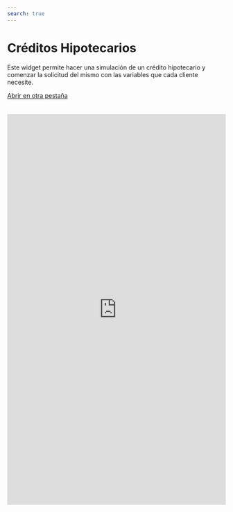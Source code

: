 ```yaml
---
search: true
---
```


# Créditos Hipotecarios

Este widget permite hacer una simulación de un crédito hipotecario y comenzar la solicitud del mismo con las variables que cada cliente necesite.

[Abrir en otra pestaña](https://widgets-es.modyo.com/personas/retail-mortgage-loan)
<iframe id="widgetFrame" src="https://widgets-es.modyo.com/personas/retail-mortgage-loan" width="100%"  frameBorder="0" style="min-height:900px;overflow:auto;margin-top:20px;"/>

| Funcionalidad | Descripción |
|-----|-----|
| Monto del Crédito | Permite ingresar el monto en UF del crédito que el cliente quiere simular. |
| Pie | Permite ingresar el monto en UF del pie que incluirá en la solicitud. |
| Tipo de vivienda | Permite escoger el tipo de inmueble que desea adquirir con el crédito. |
| Plazo en Años | Permite elegir la cantidad de años durante los cuales se realizará el pago del crédito. |
| Meses de gracia	 | Permite seleccionar la cantidad de meses de gracia que el cliente desea agregar en su simulación. |
| Seguros	 | Entrega la posibilidad de elegir qué seguros se incluirán en la simulación del crédito. |
| Resumen de simulación | Presenta información general sobre la simulación de créditro realizada. Incluye costo total del crédito en pesos y UF, cantidad de años, valor de dividendo, tasas de interés respectivas y porcentaje de financiamiento. |
| Detalle de simulación	| Muestra la información detallada de la simulación de crédito. Incluye monto líquido, plazo, pie, valor de dividendo, tipo de propiedad, impuestos, seguros y gastos, entre otros. |
| Solicitud	 | Permite confirmar la simulación y gestionar la solicitud del crédito hipotecario con la institución. |

<script>

  export default {
    mounted() {

      function setIframeHeightCO(id, ht) {
          var ifrm = document.getElementById(id);
          if(ifrm) {
            ifrm.style.height = ht + 4 + "px";
          }
      }
      // iframed document sends its height using postMessage
      function handleDocHeightMsg(e) {
          // check origin
          if ( e.origin === 'https://widgets-es.modyo.com' ) {
              // parse data
              var data = JSON.parse( e.data );

              console.log('data:', data)
              // check data object
              if ( data['docHeight'] ) {
                  setIframeHeightCO( 'widgetFrame', data['docHeight'] );
              } else {
                  setIframeHeightCO( 'widgetFrame', 700 );
              }
          }
      }

      // assign message handler
      if ( window.addEventListener ) {
          window.addEventListener('message', handleDocHeightMsg, false);
      }
    }
  }

</script>
